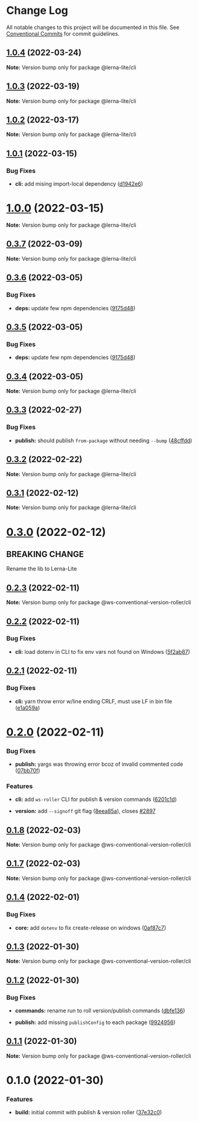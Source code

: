 # Change Log

All notable changes to this project will be documented in this file.
See [Conventional Commits](https://conventionalcommits.org) for commit guidelines.

## [1.0.4](https://github.com/ghiscoding/lerna-lite/compare/v1.0.3...v1.0.4) (2022-03-24)

**Note:** Version bump only for package @lerna-lite/cli

## [1.0.3](https://github.com/ghiscoding/lerna-lite/compare/v1.0.2...v1.0.3) (2022-03-19)

**Note:** Version bump only for package @lerna-lite/cli

## [1.0.2](https://github.com/ghiscoding/lerna-lite/compare/v1.0.1...v1.0.2) (2022-03-17)

**Note:** Version bump only for package @lerna-lite/cli

## [1.0.1](https://github.com/ghiscoding/lerna-lite/compare/v1.0.0...v1.0.1) (2022-03-15)

### Bug Fixes

* **cli:** add mising import-local dependency ([d1942e6](https://github.com/ghiscoding/lerna-lite/commit/d1942e600de03a1337f29e12dfa926a135d72bad))

# [1.0.0](https://github.com/ghiscoding/lerna-lite/compare/v0.3.7...v1.0.0) (2022-03-15)

**Note:** Version bump only for package @lerna-lite/cli

## [0.3.7](https://github.com/ghiscoding/lerna-lite/compare/v0.3.5...v0.3.7) (2022-03-09)

**Note:** Version bump only for package @lerna-lite/cli

## [0.3.6](https://github.com/ghiscoding/lerna-lite/compare/v0.3.4...v0.3.6) (2022-03-05)

### Bug Fixes

* **deps:** update few npm dependencies ([9175d48](https://github.com/ghiscoding/lerna-lite/commit/9175d48002ba7efb1b6b69506c3f6e864898b8a0))

## [0.3.5](https://github.com/ghiscoding/lerna-lite/compare/v0.3.4...v0.3.5) (2022-03-05)

### Bug Fixes

* **deps:** update few npm dependencies ([9175d48](https://github.com/ghiscoding/lerna-lite/commit/9175d48002ba7efb1b6b69506c3f6e864898b8a0))

## [0.3.4](https://github.com/ghiscoding/lerna-lite/compare/v0.3.3...v0.3.4) (2022-03-05)

**Note:** Version bump only for package @lerna-lite/cli

## [0.3.3](https://github.com/ghiscoding/lerna-lite/compare/v0.3.2...v0.3.3) (2022-02-27)

### Bug Fixes

* **publish:** should publish `from-package` without needing `--bump` ([48cffdd](https://github.com/ghiscoding/lerna-lite/commit/48cffdd30aae7f6c2d5b481b160f5553a4fc2922))

## [0.3.2](https://github.com/ghiscoding/lerna-lite/compare/v0.3.1...v0.3.2) (2022-02-22)

**Note:** Version bump only for package @lerna-lite/cli

## [0.3.1](https://github.com/ghiscoding/lerna-lite/compare/v0.3.0...v0.3.1) (2022-02-12)

**Note:** Version bump only for package @lerna-lite/cli

# [0.3.0](https://github.com/ghiscoding/lerna-lite/compare/v0.2.3...v0.3.0) (2022-02-12)

## BREAKING CHANGE 

Rename the lib to Lerna-Lite

## [0.2.3](https://github.com/ghiscoding/ws-conventional-version-roller/compare/v0.2.2...v0.2.3) (2022-02-11)

**Note:** Version bump only for package @ws-conventional-version-roller/cli

## [0.2.2](https://github.com/ghiscoding/ws-conventional-version-roller/compare/v0.2.1...v0.2.2) (2022-02-11)

### Bug Fixes

* **cli:** load dotenv in CLI to fix env vars not found on Windows ([5f2ab87](https://github.com/ghiscoding/ws-conventional-version-roller/commit/5f2ab87a90861db599bac4e852bdffb7f0619602))

## [0.2.1](https://github.com/ghiscoding/ws-conventional-version-roller/compare/v0.2.0...v0.2.1) (2022-02-11)

### Bug Fixes

* **cli:** yarn throw error w/line ending CRLF, must use LF in bin file ([e1a059a](https://github.com/ghiscoding/ws-conventional-version-roller/commit/e1a059ad7b450ebc798b899e412bc0e6159ee9d1))

# [0.2.0](https://github.com/ghiscoding/ws-conventional-version-roller/compare/v0.1.8...v0.2.0) (2022-02-11)

### Bug Fixes

* **publish:** yargs was throwing error bcoz of invalid commented code ([07bb70f](https://github.com/ghiscoding/ws-conventional-version-roller/commit/07bb70fcaf0e2db17490a126f28e199d662e5b77))

### Features

* **cli:** add `ws-roller` CLI for publish & version commands ([6201c1d](https://github.com/ghiscoding/ws-conventional-version-roller/commit/6201c1dc6d016b1c61b4f17855a16ca6562d013a))

* **version:** add `--signoff` git flag ([8eea85a](https://github.com/ghiscoding/ws-conventional-version-roller/commit/8eea85a1e7b233cc8fd542582d61ff59fe597448)), closes [#2897](https://github.com/ghiscoding/ws-conventional-version-roller/issues/2897)

## [0.1.8](https://github.com/ghiscoding/ws-conventional-version-roller/compare/v0.1.7...v0.1.8) (2022-02-03)

**Note:** Version bump only for package @ws-conventional-version-roller/cli

## [0.1.7](https://github.com/ghiscoding/ws-conventional-version-roller/compare/v0.1.6...v0.1.7) (2022-02-03)

**Note:** Version bump only for package @ws-conventional-version-roller/cli

## [0.1.4](https://github.com/ghiscoding/ws-conventional-version-roller/compare/v0.1.3...v0.1.4) (2022-02-01)

### Bug Fixes

* **core:** add `dotenv` to fix create-release on windows ([0af87c7](https://github.com/ghiscoding/ws-conventional-version-roller/commit/0af87c79358495c89e11a6825a4fdc3b8578125d))

## [0.1.3](https://github.com/ghiscoding/ws-conventional-version-roller/compare/v0.1.2...v0.1.3) (2022-01-30)

**Note:** Version bump only for package @ws-conventional-version-roller/cli

## [0.1.2](https://github.com/ghiscoding/ws-conventional-version-roller/compare/v0.1.1...v0.1.2) (2022-01-30)

### Bug Fixes

* **commands:** rename run to roll version/publish commands ([dbfe136](https://github.com/ghiscoding/ws-conventional-version-roller/commit/dbfe1365f6a41726246b57ff221f4f11bc02a66e))

* **publish:** add missing `publishConfig` to each package ([9924956](https://github.com/ghiscoding/ws-conventional-version-roller/commit/9924956f914361734d89a50f085151564ed33c02))

## [0.1.1](https://github.com/ghiscoding/ws-conventional-version-roller/compare/v0.1.0...v0.1.1) (2022-01-30)

**Note:** Version bump only for package @ws-conventional-version-roller/cli

# 0.1.0 (2022-01-30)

### Features

* **build:** initial commit with publish & version roller ([37e32c0](https://github.com/ghiscoding/ws-conventional-version-roller/commit/37e32c0af59b01d2516a8ee89828bd35ad4054cb))
